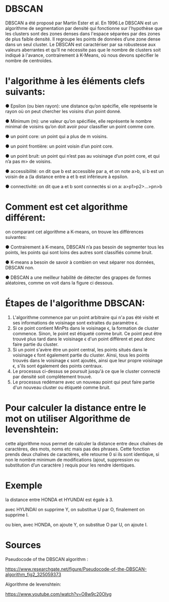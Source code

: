 # DBSCAN

DBSCAN a été proposé par Martin Ester et al. En 1996.Le DBSCAN est un algorithme de segmentation par densité qui fonctionne sur l'hypothèse que les clusters sont des zones denses dans l'espace séparées par des zones de plus faible densité.
Il regroupe les points de données d’une zone dense dans un seul cluster.
Le DBSCAN est caractériser par sa robustesse aux valeurs aberrantes et qu’Il ne nécessite pas que le nombre de clusters soit indiqué à l'avance, contrairement à K-Means, où nous devons spécifier le nombre de centroïdes.

# l'algorithme à les éléments clefs suivants:

● Epsilon (ou bien rayon): une distance qu’on spécifie, elle représente le rayon où on peut chercher les voisins d’un point donné.

● Minimum (m): une valeur qu’on spécifiée, elle représente le nombre minimal de voisins qu’on doit avoir pour classifier un point comme core.

● un point core: un point qui a plus de m voisins.

● un point frontière: un point voisin d’un point core.

● un point bruit: un point qui n’est pas au voisinage d’un point core, et qui n’a pas m> de voisins.

● accessibilité: on dit que b est accessible par a, et on note a>b, si b est un voisin de a (la distance entre a et b est inférieure à epsilon.

● connectivité: on dit que a et b sont connectés si on a: a>p1>p2>...>pn>b

# Comment est cet algorithme différent:

on comparant cet algorithme a K-means, on trouve les différences suivantes:

● Contrairement à K-means, DBSCAN n’a pas besoin de segmenter tous les points, les points qui sont loins des autres sont classifiés comme bruit.

● K-means a besoin de savoir à combien on veut séparer nos données, DBSCAN non.

● DBSCAN a une meilleur habilité de détecter des grappes de formes aléatoires, comme on voit dans la figure ci dessous.

# Étapes de l'algorithme DBSCAN:

1. L'algorithme commence par un point arbitraire qui n'a pas été visité et ses informations de voisinage sont extraites du paramètre ϵ. 
2. Si ce point contient MinPts dans le voisinage ϵ, la formation de cluster commence. Sinon, le point est étiqueté comme bruit. Ce point peut être trouvé plus tard dans le voisinage ϵ d'un point différent et peut donc faire partie du cluster.
3. Si un point s'avère être un point central, les points situés dans le voisinage ϵ font également partie du cluster. Ainsi, tous les points trouvés dans le voisinage ϵ sont ajoutés, ainsi que leur propre voisinage ϵ, s'ils sont également des points centraux.
4. Le processus ci-dessus se poursuit jusqu'à ce que le cluster connecté par densité soit complètement trouvé.
5. Le processus redémarre avec un nouveau point qui peut faire partie d'un nouveau cluster ou étiqueté comme bruit.

# Pour calculer la distance entre le mot on utiliser Algorithme de levenshtein:
cette algorithme nous permet de calculer la distance entre deux chaînes de caractères, des mots, noms etc mais pas des phrases. Cette fonction prends deux chaînes de caractères, elle retourne 0 si ils sont identique, si non le nombre minimum de modifications (ajout, suppression ou substitution d’un caractère ) requis pour les rendre identiques.

# Exemple

la distance entre HONDA et HYUNDAI est égale à 3.

avec HYUNDAI on supprime Y, on substitue U par O, finalement on supprime I.

ou bien, avec HONDA, on ajoute Y, on substitue O par U, on ajoute I.

# Sources

Pseudocode of the DBSCAN algorithm :

https://www.researchgate.net/figure/Pseudocode-of-the-DBSCAN-algorithm_fig2_325059373

Algorithme de levenshtein:

https://www.youtube.com/watch?v=O8w9c20OIyg




